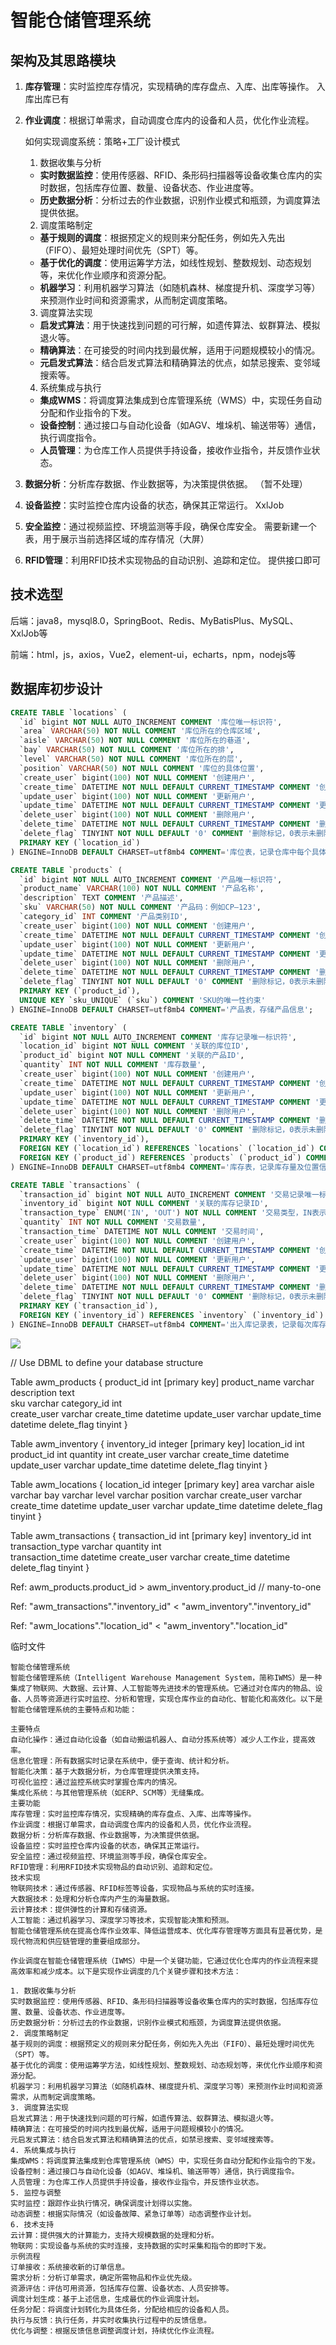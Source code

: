 # 智能仓储管理系统

## 架构及其思路模块

1. **库存管理**：实时监控库存情况，实现精确的库存盘点、入库、出库等操作。
入库出库已有


2. **作业调度**：根据订单需求，自动调度仓库内的设备和人员，优化作业流程。

   如何实现调度系统：策略+工厂设计模式

   1. 数据收集与分析

   - **实时数据监控**：使用传感器、RFID、条形码扫描器等设备收集仓库内的实时数据，包括库存位置、数量、设备状态、作业进度等。
   - **历史数据分析**：分析过去的作业数据，识别作业模式和瓶颈，为调度算法提供依据。

   2. 调度策略制定

   - **基于规则的调度**：根据预定义的规则来分配任务，例如先入先出（FIFO）、最短处理时间优先（SPT）等。
   - **基于优化的调度**：使用运筹学方法，如线性规划、整数规划、动态规划等，来优化作业顺序和资源分配。
   - **机器学习**：利用机器学习算法（如随机森林、梯度提升机、深度学习等）来预测作业时间和资源需求，从而制定调度策略。

   3. 调度算法实现

   - **启发式算法**：用于快速找到问题的可行解，如遗传算法、蚁群算法、模拟退火等。
   - **精确算法**：在可接受的时间内找到最优解，适用于问题规模较小的情况。
   - **元启发式算法**：结合启发式算法和精确算法的优点，如禁忌搜索、变邻域搜索等。

   4. 系统集成与执行

   - **集成WMS**：将调度算法集成到仓库管理系统（WMS）中，实现任务自动分配和作业指令的下发。
   - **设备控制**：通过接口与自动化设备（如AGV、堆垛机、输送带等）通信，执行调度指令。
   - **人员管理**：为仓库工作人员提供手持设备，接收作业指令，并反馈作业状态。

3. **数据分析**：分析库存数据、作业数据等，为决策提供依据。
（暂不处理）


4. **设备监控**：实时监控仓库内设备的状态，确保其正常运行。
XxlJob

5. **安全监控**：通过视频监控、环境监测等手段，确保仓库安全。
需要新建一个表，用于展示当前选择区域的库存情况（大屏）

6. **RFID管理**：利用RFID技术实现物品的自动识别、追踪和定位。
提供接口即可


## 技术选型

后端：java8，mysql8.0，SpringBoot、Redis、MyBatisPlus、MySQL、XxlJob等

前端：html，js，axios，Vue2，element-ui，echarts，npm，nodejs等
## 数据库初步设计

```sql
CREATE TABLE `locations` (
  `id` bigint NOT NULL AUTO_INCREMENT COMMENT '库位唯一标识符',
  `area` VARCHAR(50) NOT NULL COMMENT '库位所在的仓库区域',
  `aisle` VARCHAR(50) NOT NULL COMMENT '库位所在的巷道',
  `bay` VARCHAR(50) NOT NULL COMMENT '库位所在的排',
  `level` VARCHAR(50) NOT NULL COMMENT '库位所在的层',
  `position` VARCHAR(50) NOT NULL COMMENT '库位的具体位置',
  `create_user` bigint(100) NOT NULL COMMENT '创建用户',
  `create_time` DATETIME NOT NULL DEFAULT CURRENT_TIMESTAMP COMMENT '创建时间',
  `update_user` bigint(100) NOT NULL COMMENT '更新用户',
  `update_time` DATETIME NOT NULL DEFAULT CURRENT_TIMESTAMP COMMENT '更新时间',
  `delete_user` bigint(100) NOT NULL COMMENT '删除用户',
  `delete_time` DATETIME NOT NULL DEFAULT CURRENT_TIMESTAMP COMMENT '删除时间',
  `delete_flag` TINYINT NOT NULL DEFAULT '0' COMMENT '删除标记，0表示未删除，1表示已删除',
  PRIMARY KEY (`location_id`)
) ENGINE=InnoDB DEFAULT CHARSET=utf8mb4 COMMENT='库位表，记录仓库中每个具体存储位置的详细信息';

CREATE TABLE `products` (
  `id` bigint NOT NULL AUTO_INCREMENT COMMENT '产品唯一标识符',
  `product_name` VARCHAR(100) NOT NULL COMMENT '产品名称',
  `description` TEXT COMMENT '产品描述',
  `sku` VARCHAR(50) NOT NULL COMMENT '产品码：例如CP—123',
  `category_id` INT COMMENT '产品类别ID',
  `create_user` bigint(100) NOT NULL COMMENT '创建用户',
  `create_time` DATETIME NOT NULL DEFAULT CURRENT_TIMESTAMP COMMENT '创建时间',
  `update_user` bigint(100) NOT NULL COMMENT '更新用户',
  `update_time` DATETIME NOT NULL DEFAULT CURRENT_TIMESTAMP COMMENT '更新时间',
  `delete_user` bigint(100) NOT NULL COMMENT '删除用户',
  `delete_time` DATETIME NOT NULL DEFAULT CURRENT_TIMESTAMP COMMENT '删除时间',
  `delete_flag` TINYINT NOT NULL DEFAULT '0' COMMENT '删除标记，0表示未删除，1表示已删除',
  PRIMARY KEY (`product_id`),
  UNIQUE KEY `sku_UNIQUE` (`sku`) COMMENT 'SKU的唯一性约束'
) ENGINE=InnoDB DEFAULT CHARSET=utf8mb4 COMMENT='产品表，存储产品信息';

CREATE TABLE `inventory` (
  `id` bigint NOT NULL AUTO_INCREMENT COMMENT '库存记录唯一标识符',
  `location_id` bigint NOT NULL COMMENT '关联的库位ID',
  `product_id` bigint NOT NULL COMMENT '关联的产品ID',
  `quantity` INT NOT NULL COMMENT '库存数量',
  `create_user` bigint(100) NOT NULL COMMENT '创建用户',
  `create_time` DATETIME NOT NULL DEFAULT CURRENT_TIMESTAMP COMMENT '创建时间',
  `update_user` bigint(100) NOT NULL COMMENT '更新用户',
  `update_time` DATETIME NOT NULL DEFAULT CURRENT_TIMESTAMP COMMENT '更新时间',
  `delete_user` bigint(100) NOT NULL COMMENT '删除用户',
  `delete_time` DATETIME NOT NULL DEFAULT CURRENT_TIMESTAMP COMMENT '删除时间',
  `delete_flag` TINYINT NOT NULL DEFAULT '0' COMMENT '删除标记，0表示未删除，1表示已删除',
  PRIMARY KEY (`inventory_id`),
  FOREIGN KEY (`location_id`) REFERENCES `locations` (`location_id`) COMMENT '库位外键约束',
  FOREIGN KEY (`product_id`) REFERENCES `products` (`product_id`) COMMENT '产品外键约束'
) ENGINE=InnoDB DEFAULT CHARSET=utf8mb4 COMMENT='库存表，记录库存量及位置信息';

CREATE TABLE `transactions` (
  `transaction_id` bigint NOT NULL AUTO_INCREMENT COMMENT '交易记录唯一标识符',
  `inventory_id` bigint NOT NULL COMMENT '关联的库存记录ID',
  `transaction_type` ENUM('IN', 'OUT') NOT NULL COMMENT '交易类型，IN表示入库，OUT表示出库',
  `quantity` INT NOT NULL COMMENT '交易数量',
  `transaction_time` DATETIME NOT NULL COMMENT '交易时间',
  `create_user` bigint(100) NOT NULL COMMENT '创建用户',
  `create_time` DATETIME NOT NULL DEFAULT CURRENT_TIMESTAMP COMMENT '创建时间',
  `update_user` bigint(100) NOT NULL COMMENT '更新用户',
  `update_time` DATETIME NOT NULL DEFAULT CURRENT_TIMESTAMP COMMENT '更新时间',
  `delete_user` bigint(100) NOT NULL COMMENT '删除用户',
  `delete_time` DATETIME NOT NULL DEFAULT CURRENT_TIMESTAMP COMMENT '删除时间',
  `delete_flag` TINYINT NOT NULL DEFAULT '0' COMMENT '删除标记，0表示未删除，1表示已删除',
  PRIMARY KEY (`transaction_id`),
  FOREIGN KEY (`inventory_id`) REFERENCES `inventory` (`inventory_id`) COMMENT '库存记录外键约束'
) ENGINE=InnoDB DEFAULT CHARSET=utf8mb4 COMMENT='出入库记录表，记录每次库存变动';
```
![](./img/2024-12-08_16-18-42.png)

// Use DBML to define your database structure

Table awm_products {
    product_id   int  [primary key]
    product_name varchar
    description  text    
    sku          varchar
    category_id  int     
    create_user  varchar
    create_time  datetime
    update_user  varchar
    update_time  datetime
    delete_flag  tinyint 
}

Table awm_inventory {
    inventory_id integer [primary key]
    location_id  int
    product_id   int
    quantity     int
    create_user  varchar
    create_time  datetime
    update_user  varchar
    update_time  datetime
    delete_flag  tinyint
}

Table awm_locations {
    location_id integer [primary key]
    area        varchar
    aisle       varchar
    bay         varchar
    level       varchar
    position    varchar
    create_user varchar
    create_time datetime
    update_user varchar
    update_time datetime
    delete_flag tinyint
}

Table awm_transactions {
    transaction_id   int [primary key]
    inventory_id     int     
    transaction_type varchar
    quantity         int     
    transaction_time datetime
    create_user      varchar
    create_time      datetime
    delete_flag      tinyint 
}

Ref: awm_products.product_id > awm_inventory.product_id // many-to-one


Ref: "awm_transactions"."inventory_id" < "awm_inventory"."inventory_id"

Ref: "awm_locations"."location_id" < "awm_inventory"."location_id"



临时文件

```
智能仓储管理系统
智能仓储管理系统（Intelligent Warehouse Management System，简称IWMS）是一种集成了物联网、大数据、云计算、人工智能等先进技术的管理系统。它通过对仓库内的物品、设备、人员等资源进行实时监控、分析和管理，实现仓库作业的自动化、智能化和高效化。以下是智能仓储管理系统的主要特点和功能：

主要特点
自动化操作：通过自动化设备（如自动搬运机器人、自动分拣系统等）减少人工作业，提高效率。
信息化管理：所有数据实时记录在系统中，便于查询、统计和分析。
智能化决策：基于大数据分析，为仓库管理提供决策支持。
可视化监控：通过监控系统实时掌握仓库内的情况。
集成化系统：与其他管理系统（如ERP、SCM等）无缝集成。
主要功能
库存管理：实时监控库存情况，实现精确的库存盘点、入库、出库等操作。
作业调度：根据订单需求，自动调度仓库内的设备和人员，优化作业流程。
数据分析：分析库存数据、作业数据等，为决策提供依据。
设备监控：实时监控仓库内设备的状态，确保其正常运行。
安全监控：通过视频监控、环境监测等手段，确保仓库安全。
RFID管理：利用RFID技术实现物品的自动识别、追踪和定位。
技术实现
物联网技术：通过传感器、RFID标签等设备，实现物品与系统的实时连接。
大数据技术：处理和分析仓库内产生的海量数据。
云计算技术：提供弹性的计算和存储资源。
人工智能：通过机器学习、深度学习等技术，实现智能决策和预测。
智能仓储管理系统在提高仓库作业效率、降低运营成本、优化库存管理等方面具有显著优势，是现代物流和供应链管理的重要组成部分。

作业调度在智能仓储管理系统（IWMS）中是一个关键功能，它通过优化仓库内的作业流程来提高效率和减少成本。以下是实现作业调度的几个关键步骤和技术方法：

1. 数据收集与分析
实时数据监控：使用传感器、RFID、条形码扫描器等设备收集仓库内的实时数据，包括库存位置、数量、设备状态、作业进度等。
历史数据分析：分析过去的作业数据，识别作业模式和瓶颈，为调度算法提供依据。
2. 调度策略制定
基于规则的调度：根据预定义的规则来分配任务，例如先入先出（FIFO）、最短处理时间优先（SPT）等。
基于优化的调度：使用运筹学方法，如线性规划、整数规划、动态规划等，来优化作业顺序和资源分配。
机器学习：利用机器学习算法（如随机森林、梯度提升机、深度学习等）来预测作业时间和资源需求，从而制定调度策略。
3. 调度算法实现
启发式算法：用于快速找到问题的可行解，如遗传算法、蚁群算法、模拟退火等。
精确算法：在可接受的时间内找到最优解，适用于问题规模较小的情况。
元启发式算法：结合启发式算法和精确算法的优点，如禁忌搜索、变邻域搜索等。
4. 系统集成与执行
集成WMS：将调度算法集成到仓库管理系统（WMS）中，实现任务自动分配和作业指令的下发。
设备控制：通过接口与自动化设备（如AGV、堆垛机、输送带等）通信，执行调度指令。
人员管理：为仓库工作人员提供手持设备，接收作业指令，并反馈作业状态。
5. 监控与调整
实时监控：跟踪作业执行情况，确保调度计划得以实施。
动态调整：根据实际情况（如设备故障、紧急订单等）动态调整作业计划。
6. 技术支持
云计算：提供强大的计算能力，支持大规模数据的处理和分析。
物联网：实现设备与系统的实时连接，支持数据的实时采集和指令的即时下发。
示例流程
订单接收：系统接收新的订单信息。
需求分析：分析订单需求，确定所需物品和作业优先级。
资源评估：评估可用资源，包括库存位置、设备状态、人员安排等。
调度计划生成：基于上述信息，生成最优的作业调度计划。
任务分配：将调度计划转化为具体任务，分配给相应的设备和人员。
执行与反馈：执行任务，并实时收集执行过程中的反馈信息。
优化与调整：根据反馈信息调整调度计划，持续优化作业流程。
```

